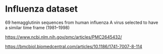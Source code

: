 # Influenza dataset

69 hemagglutinin sequences from human influenza A virus selected to have a similar time frame (1981–1998)

https://www.ncbi.nlm.nih.gov/pmc/articles/PMC2645432/

https://bmcbiol.biomedcentral.com/articles/10.1186/1741-7007-8-114